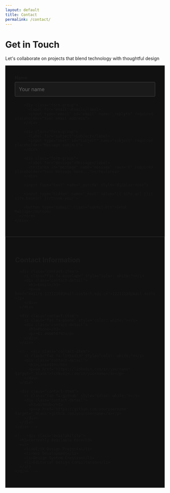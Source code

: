 ```yaml
---
layout: default
title: Contact
permalink: /contact/
---
```


<div class="magazine-layout">
  <div class="full-width">
    <h1 class="article-heading fade-in">Get in Touch</h1>
    <p class="article-lead fade-in">Let's collaborate on projects that blend technology with thoughtful design</p>
  </div>
</div>

<div class="magazine-layout">
  <div class="two-thirds fade-in-left">
    <div class="contact-form">
      <form action="https://formspree.io/f/xzzeddod" method="POST">
        <div class="form-group">
          <label for="name">Name</label>
          <input type="text" id="name" name="name" required placeholder="Your name">
        </div>
        
        <div class="form-group">
          <label for="email">Email</label>
          <input type="email" id="email" name="_replyto" required placeholder="Your email address">
        </div>
        
        <div class="form-group">
          <label for="subject">Subject</label>
          <input type="text" id="subject" name="subject" required placeholder="Message subject">
        </div>
        
        <div class="form-group">
          <label for="message">Message</label>
          <textarea id="message" name="message" rows="6" required placeholder="Your message here..."></textarea>
        </div>
        
        <input type="text" name="_gotcha" style="display:none">
        
        <input type="hidden" name="_next" value="{{ site.url }}{{ site.baseurl }}/thank-you/">
        
        <button type="submit" class="submit-btn">Send Message</button>
      </form>
    </div>
  </div>
  
  <div class="one-third fade-in-right">
    <div class="contact-info">
      <h2>Contact Information</h2>
      
      <div class="contact-item">
        <i class="fas fa-envelope" style="color: white;"></i>
        <div class="contact-detail">
          <h3>Email</h3>
          <p><a href="mailto:12212108@mail.sustech.edu.cn">12212108@mail.sustech.edu.cn</a></p>
        </div>
      </div>
      
      <div class="contact-item">
        <i class="fas fa-phone" style="color: white;"></i>
        <div class="contact-detail">
          <h3>Phone</h3>
          <p>+61 466658703</p>
        </div>
      </div>
      
      <!-- <div class="contact-item">
        <i class="fab fa-linkedin" style="color: white;"></i>
        <div class="contact-detail">
          <h3>LinkedIn</h3>
          <p><a href="https://linkedin.com/in/yourname" target="_blank">linkedin.com/in/yourname</a></p>
        </div>
      </div>
      
      <div class="contact-item">
        <i class="fab fa-github" style="color: white;"></i>
        <div class="contact-detail">
          <h3>GitHub</h3>
          <p><a href="https://github.com/yourusername" target="_blank">github.com/yourusername</a></p>
        </div>
      </div>
    </div> -->
    
    <!-- <div class="availability">
      <h3>Currently Available For</h3>
      <ul>
        <li>UI/UX Design Projects</li>
        <li>Web Development</li>
        <li>Design System Creation</li>
        <li>Editorial Design Consultation</li>
      </ul>
    </div> -->
  </div>
</div>

<style>
  .contact-form {
    background-color: #111;
    padding: 30px;
    border-left: 4px solid var(--secondary-color);
  }
  
  .form-group {
    margin-bottom: 20px;
  }
  
  .form-group label {
    display: block;
    margin-bottom: 5px;
    font-weight: 600;
    color: var(--light-text);
  }
  
  .form-group input, 
  .form-group textarea {
    width: 100%;
    padding: 12px;
    border: 1px solid #444;
    background-color: #1a1a1a;
    color: white;
    font-family: var(--serif-font);
    font-size: 16px;
    border-radius: 3px;
  }
  
  .form-group input::placeholder,
  .form-group textarea::placeholder {
    color: #666;
  }
  
  .form-group input:focus,
  .form-group textarea:focus {
    outline: none;
    border-color: var(--secondary-color);
    box-shadow: 0 0 5px rgba(211, 47, 47, 0.5);
  }
  
  .submit-btn {
    background-color: var(--secondary-color);
    color: white;
    border: none;
    padding: 12px 25px;
    font-size: 16px;
    font-weight: 600;
    cursor: pointer;
    font-family: var(--serif-font);
    transition: background-color 0.3s;
    border-radius: 3px;
  }
  
  .submit-btn:hover {
    background-color: var(--accent-color);
  }
  
  .contact-info {
    background-color: #111;
    padding: 30px;
    margin-bottom: 30px;
    border: 1px solid #333;
  }
  
  .contact-item {
    display: flex;
    margin-bottom: 20px;
    align-items: flex-start;
  }
  
  .contact-item i {
    font-size: 24px;
    color: var(--secondary-color);
    margin-right: 15px;
    margin-top: 3px;
  }
  
  .contact-detail h3 {
    margin: 0 0 5px 0;
    font-size: 18px;
  }
  
  .contact-detail p {
    margin: 0;
    color: #bbb;
  }
  
  .contact-detail a {
    color: #bbb;
    text-decoration: none;
    border-bottom: 1px solid var(--secondary-color);
    transition: color 0.3s;
  }
  
  .contact-detail a:hover {
    color: var(--secondary-color);
  }
  
  .availability {
    background-color: var(--dark-bg);
    color: var(--light-text);
    padding: 25px;
    border: 1px solid #333;
  }
  
  .availability h3 {
    margin-top: 0;
    color: var(--light-text);
    border-bottom: 2px solid var(--secondary-color);
    padding-bottom: 10px;
    display: inline-block;
  }
  
  .availability ul {
    margin: 0;
    padding-left: 20px;
    color: #bbb;
  }
  
  .availability li {
    margin-bottom: 8px;
  }
</style> 